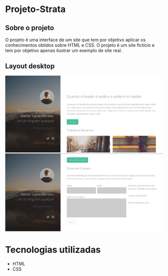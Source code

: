 # Projeto-Strata

## Sobre o projeto
O projeto é uma interface de um site que tem por objetivo aplicar os conhecimentos obtidos sobre HTML e CSS. O projeto é um site fictício e tem por 
objetivo apenas ilustrar um exemplo de site real.

## Layout desktop
![Deskto1](https://github.com/kelvin-feltrin/Projeto-Strata/blob/master/assets/Desktop-1.png)  
![Deskto2](https://github.com/kelvin-feltrin/Projeto-Strata/blob/master/assets/Desktop-2.png) 

# Tecnologias utilizadas
- HTML
- CSS
